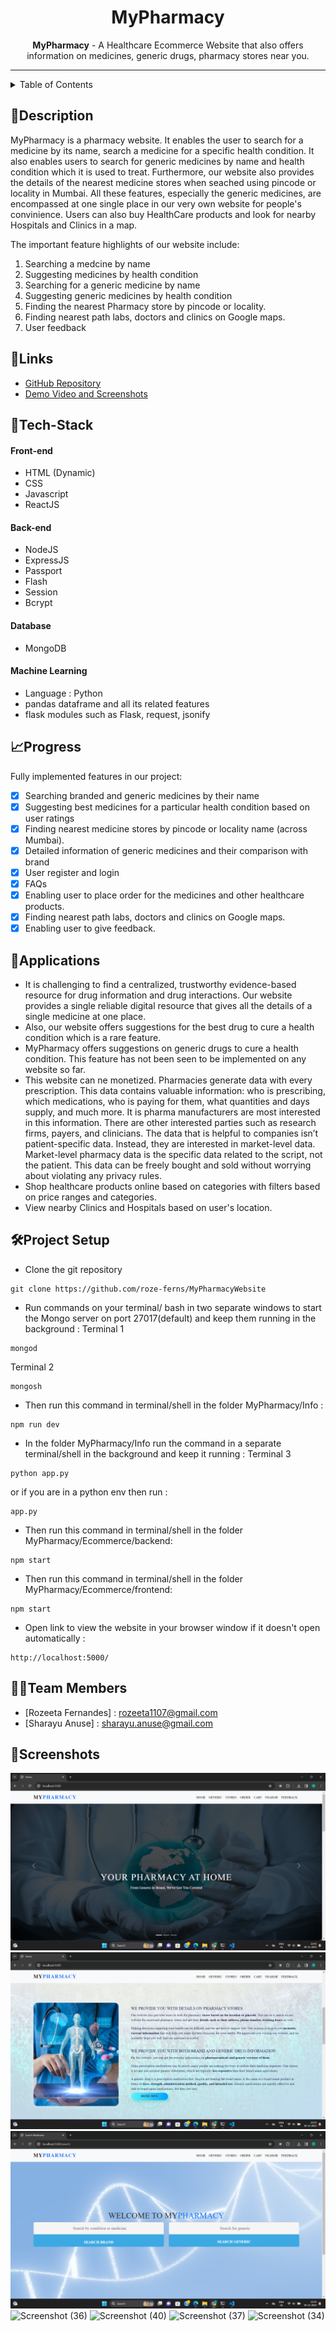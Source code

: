 <h1 align="center">
  MyPharmacy
</h1>

<div align="center">
   <strong>MyPharmacy</strong> - A Healthcare Ecommerce Website that also offers information on medicines, generic drugs, pharmacy stores near you.<br>
</div>
<hr>

<details>
<summary>Table of Contents</summary>

- [Description](#description)
- [Links](#links)
- [Tech Stack](#tech-stack)
- [Progress](#progress)
- [Applications](#applications)
- [Project Setup](#project-setup)
- [Usage](#usage)
- [Team Members](#team-members)
- [Screenshots](#screenshots)

</details>

## 📝Description

MyPharmacy is a pharmacy website. It enables the user to search for a medicine by its name, search a medicine for a specific health condition. It also enables users to search for generic medicines by name and health condition which it is used to treat. Furthermore, our website also provides the details of the nearest medicine stores when seached using pincode or locality in Mumbai. All these features, especially the generic medicines, are encompassed at one single place in  our very own website for people's convinience. Users can also buy HealthCare products and look for nearby Hospitals and Clinics in a map.

The important feature highlights of our website include:
1. Searching a medcine by name
2. Suggesting medicines by health condition
3. Searching for a generic medicine by name
4. Suggesting generic medicines by health condition
5. Finding the nearest Pharmacy store by pincode or locality.
6. Finding nearest path labs, doctors and clinics on Google maps.
7. User feedback
## 🔗Links

- [GitHub Repository](https://github.com/roze-ferns/MyPharmacyWebsite)
- [Demo Video and Screenshots](https://drive.google.com/drive/folders/1GFpm3JSU9ichYgSbbLmca-9lDkF0K8MM?usp=sharing)
<!-- - [Hosted Website Link]()
- [App APK Link]()
- [Hosted Backend Link]() -->

## 🤖Tech-Stack

#### Front-end
- HTML (Dynamic)
- CSS
- Javascript
- ReactJS

#### Back-end
- NodeJS
- ExpressJS
- Passport
- Flash
- Session
- Bcrypt

#### Database
- MongoDB

#### Machine Learning
- Language : Python
- pandas dataframe and all its related features
- flask modules such as Flask, request, jsonify

## 📈Progress

Fully implemented features in our project:

- [x] Searching branded and generic medicines by their name 
- [x] Suggesting best medicines for a particular health condition based on user ratings 
- [x] Finding nearest medicine stores by pincode or locality name (across Mumbai).
- [x] Detailed information of generic medicines and their comparison with brand
- [x] User register and login 
- [x] FAQs
- [x] Enabling user to place order for the medicines and other healthcare products.
- [x] Finding nearest path labs, doctors and clinics on Google maps.
- [x] Enabling user to give feedback.

## 💸Applications

- It is challenging to find a centralized, trustworthy evidence-based resource for drug information and drug interactions. Our website provides a single reliable digital resource that gives all the details of a single medicine at one place.
- Also, our website offers suggestions for the best drug to cure a health condition which is a rare feature.
- MyPharmacy offers suggestions on generic drugs to cure a health condition. This feature has not been seen to be implemented on any website so far.
- This website can ne monetized. Pharmacies generate data with every prescription. This data contains valuable information: who is prescribing, which medications, who is paying for them, what quantities and days supply, and much more. It is pharma manufacturers are most interested in this information. There are other interested parties such as research firms, payers, and clinicians. The data that is helpful to companies isn’t patient-specific data. Instead, they are interested in market-level data. Market-level pharmacy data is the specific data related to the script, not the patient. This data can be freely bought and sold without worrying about violating any privacy rules.
- Shop healthcare products online based on categories with filters based on price ranges and categories.
- View nearby Clinics and Hospitals based on user's location.

## 🛠Project Setup

- Clone the git repository 
```
git clone https://github.com/roze-ferns/MyPharmacyWebsite
```
- Run commands on your terminal/ bash in two separate windows to start the Mongo server on port 27017(default) and keep them running in the background :
Terminal 1
```
mongod
```
Terminal 2
```
mongosh
```
- Then run this command in terminal/shell in the folder MyPharmacy/Info : 
```
npm run dev
```
- In the folder MyPharmacy/Info run the command in a separate terminal/shell in the background and keep it running : 
Terminal 3
```
python app.py
```
or if you are in a python env then run :
```
app.py
``` 
- Then run this command in terminal/shell in the folder MyPharmacy/Ecommerce/backend: 
```
npm start
```
- Then run this command in terminal/shell in the folder MyPharmacy/Ecommerce/frontend: 
```
npm start
```
- Open link to view the website in your browser window if it doesn't open automatically : 
```
http://localhost:5000/
```
## 👨‍💻Team Members

- [Rozeeta Fernandes] : rozeeta1107@gmail.com 
- [Sharayu Anuse] : sharayu.anuse@gmail.com

## 📱Screenshots

![Screenshot (29)](https://github.com/roze-ferns/MyPharmacyWebsite/blob/main/images/Screenshot%20(507).png)
![Screenshot (32)](https://github.com/roze-ferns/MyPharmacyWebsite/blob/main/images/Screenshot%20(508).png)
![Screenshot (49)](https://github.com/roze-ferns/MyPharmacyWebsite/blob/main/images/Screenshot%20(509).png)
![Screenshot (36)](https://user-images.githubusercontent.com/103879986/216403469-af91c02e-6fa4-47de-a120-16851746e3a2.png)
![Screenshot (40)](https://user-images.githubusercontent.com/103879986/216403476-80493933-d512-4c5a-95e3-056db52a0f97.png)
![Screenshot (37)](https://user-images.githubusercontent.com/103879986/216403487-18fa589a-01a4-4730-affd-c49052f61258.png)
![Screenshot (34)](https://user-images.githubusercontent.com/103879986/216403901-69559d28-41ff-456b-a6aa-dfa6d0af2e01.png)


